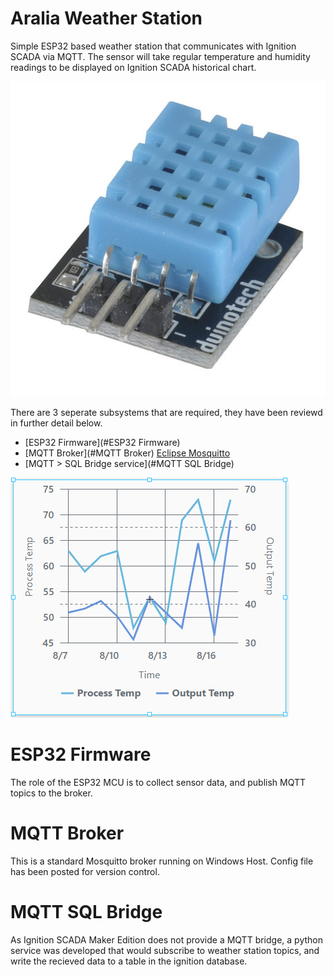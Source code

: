 # Aralia Weather Station
Simple ESP32 based weather station that communicates with Ignition SCADA via MQTT. The sensor will take regular temperature and humidity readings to be displayed on Ignition SCADA historical chart.

![DH22 Sensor](./images/dh22.jpg)

There are 3 seperate subsystems that are required, they have been reviewd in further detail below.
- [ESP32 Firmware](#ESP32 Firmware)
- [MQTT Broker](#MQTT Broker) [Eclipse Mosquitto](https://mosquitto.org/)
- [MQTT > SQL Bridge service](#MQTT SQL Bridge)

![Ignition Chart](./images/chart.png)

# ESP32 Firmware
The role of the ESP32 MCU is to collect sensor data, and publish MQTT topics to the broker.

# MQTT Broker
This is a standard Mosquitto broker running on Windows Host. Config file has been posted for version control.

# MQTT SQL Bridge
As Ignition SCADA Maker Edition does not provide a MQTT bridge, a python service was developed that would subscribe to weather station topics, and write the recieved data to a table in the ignition database.


